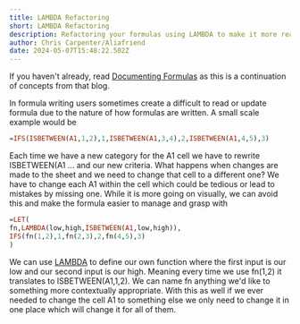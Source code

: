 ```yaml
---
title: LAMBDA Refactoring
short: LAMBDA Refactoring
description: Refactoring your formulas using LAMBDA to make it more readable and usable
author: Chris Carpenter/Aliafriend
date: 2024-05-07T15:48:22.502Z
---
```

If you haven't already, read [Documenting Formulas](https://sheets.wiki/books/techniques/documenting-formulas/) as this is a continuation of concepts from that blog.

In formula writing users sometimes create a difficult to read or update formula due to the nature of how formulas are written. A small scale example would be
```haskell
=IFS(ISBETWEEN(A1,1,2),1,ISBETWEEN(A1,3,4),2,ISBETWEEN(A1,4,5),3)
```
Each time we have a new category for the A1 cell we have to rewrite ISBETWEEN(A1 ... and our new criteria. What happens when changes are made to the sheet and we need to change that cell to a different one? We have to change each A1 within the cell which could be tedious or lead to mistakes by missing one.
While it is more going on visually, we can avoid this and make the formula easier to manage and grasp with

```haskell
=LET(
fn,LAMBDA(low,high,ISBETWEEN(A1,low,high)),
IFS(fn(1,2),1,fn(2,3),2,fn(4,5),3)
)
```
We can use [LAMBDA](https://sheets.wiki/pages/lambda/) to define our own function where the first input is our low and our second input is our high. Meaning every time we use fn(1,2) it translates to ISBETWEEN(A1,1,2). We can name fn anything we'd like to something more contextually appropriate. With this as well if we ever needed to change the cell A1 to something else we only need to change it in one place which will change it for all of them.



 



